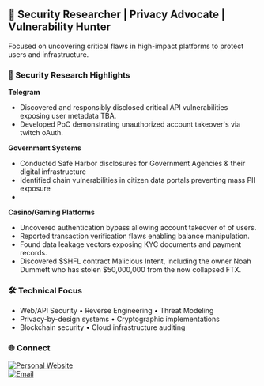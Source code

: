 ## 🔐 Security Researcher | Privacy Advocate | Vulnerability Hunter  
Focused on uncovering critical flaws in high-impact platforms to protect users and infrastructure.

### 🔭 Security Research Highlights  
**Telegram**  
- Discovered and responsibly disclosed critical API vulnerabilities exposing user metadata TBA.  
- Developed PoC demonstrating unauthorized account takeover's via twitch oAuth. 

**Government Systems**  
- Conducted Safe Harbor disclosures for Government Agencies & their digital infrastructure  
- Identified chain vulnerabilities in citizen data portals preventing mass PII exposure  
-   

**Casino/Gaming Platforms**  
- Uncovered authentication bypass allowing account takeover of of users. 
- Reported transaction verification flaws enabling balance manipulation.  
- Found data leakage vectors exposing KYC documents and payment records.
- Discovered $SHFL contract Malicious Intent, including the owner Noah Dummett who has stolen $50,000,000 from the now collapsed FTX. 

### 🛠️ Technical Focus  
- Web/API Security • Reverse Engineering • Threat Modeling  
- Privacy-by-design systems • Cryptographic implementations  
- Blockchain security • Cloud infrastructure auditing  

### 🌐 Connect  
[![Personal Website](https://img.shields.io/badge/-jlucus.dev-3423A6?style=flat&logo=google-chrome&logoColor=white)](https://jlucus.dev)  
[![Email](https://img.shields.io/badge/-Contact%20Me-D14836?style=flat&logo=gmail&logoColor=white)](mailto:your_email@domain.com)
